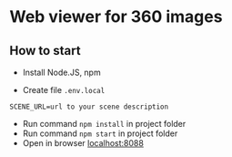 # Web viewer for 360 images

## How to start

* Install Node.JS, npm

* Create file ```.env.local``` 
```
SCENE_URL=url to your scene description
```
* Run command ```npm install``` in project folder
* Run command ```npm start``` in project folder
* Open in browser [localhost:8088](http://localhost:8088/)
